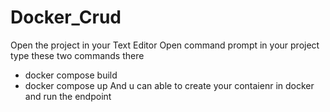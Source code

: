 # Docker_Crud
Open the project in your Text Editor
Open command prompt in your project
type these two commands there
* docker compose build
* docker compose up
And u can able to create your contaienr in docker and run the endpoint 
